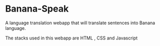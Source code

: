 # Banana-Speak
A language translation webapp that will translate sentences into Banana language.

The stacks used in this webapp are HTML , CSS and Javascript

